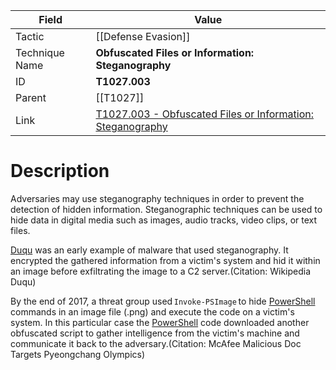 
|Field|Value|
|---|---|
|Tactic|[[Defense Evasion]]|
|Technique Name|**Obfuscated Files or Information: Steganography**|
|ID|**T1027.003**|
|Parent|[[T1027]]|
|Link|[T1027.003 - Obfuscated Files or Information: Steganography](https://attack.mitre.org/techniques/T1027/003)|

# Description

Adversaries may use steganography techniques in order to prevent the detection of hidden information. Steganographic techniques can be used to hide data in digital media such as images, audio tracks, video clips, or text files.

[Duqu](https://attack.mitre.org/software/S0038) was an early example of malware that used steganography. It encrypted the gathered information from a victim's system and hid it within an image before exfiltrating the image to a C2 server.(Citation: Wikipedia Duqu) 

By the end of 2017, a threat group used <code>Invoke-PSImage</code> to hide [PowerShell](https://attack.mitre.org/techniques/T1059/001) commands in an image file (.png) and execute the code on a victim's system. In this particular case the [PowerShell](https://attack.mitre.org/techniques/T1059/001) code downloaded another obfuscated script to gather intelligence from the victim's machine and communicate it back to the adversary.(Citation: McAfee Malicious Doc Targets Pyeongchang Olympics)  